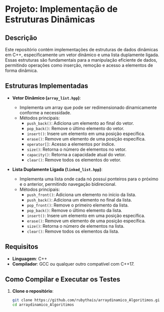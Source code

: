 # Projeto: Implementação de Estruturas Dinâmicas

## Descrição

Este repositório contém implementações de estruturas de dados dinâmicas em C++, especificamente um vetor dinâmico e uma lista duplamente ligada. Essas estruturas são fundamentais para a manipulação eficiente de dados, permitindo operações como inserção, remoção e acesso a elementos de forma dinâmica.

## Estruturas Implementadas

- **Vetor Dinâmico (`array_list.hpp`)**:
  - Implementa um array que pode ser redimensionado dinamicamente conforme a necessidade.
  - Métodos principais:
    - `push_back()`: Adiciona um elemento ao final do vetor.
    - `pop_back()`: Remove o último elemento do vetor.
    - `insert()`: Insere um elemento em uma posição específica.
    - `erase()`: Remove um elemento de uma posição específica.
    - `operator[]`: Acesso a elementos por índice.
    - `size()`: Retorna o número de elementos no vetor.
    - `capacity()`: Retorna a capacidade atual do vetor.
    - `clear()`: Remove todos os elementos do vetor.

- **Lista Duplamente Ligada (`linked_list.hpp`)**:
  - Implementa uma lista onde cada nó possui ponteiros para o próximo e o anterior, permitindo navegação bidirecional.
  - Métodos principais:
    - `push_front()`: Adiciona um elemento no início da lista.
    - `push_back()`: Adiciona um elemento no final da lista.
    - `pop_front()`: Remove o primeiro elemento da lista.
    - `pop_back()`: Remove o último elemento da lista.
    - `insert()`: Insere um elemento em uma posição específica.
    - `erase()`: Remove um elemento de uma posição específica.
    - `size()`: Retorna o número de elementos na lista.
    - `clear()`: Remove todos os elementos da lista.

## Requisitos

- **Linguagem**: C++
- **Compilador**: GCC ou qualquer outro compatível com C++17.

## Como Compilar e Executar os Testes

1. **Clone o repositório**:

   ```bash
   git clone https://github.com/rubythais/arraydinamico_Algoritimos.git
   cd arraydinamico_Algoritimos
